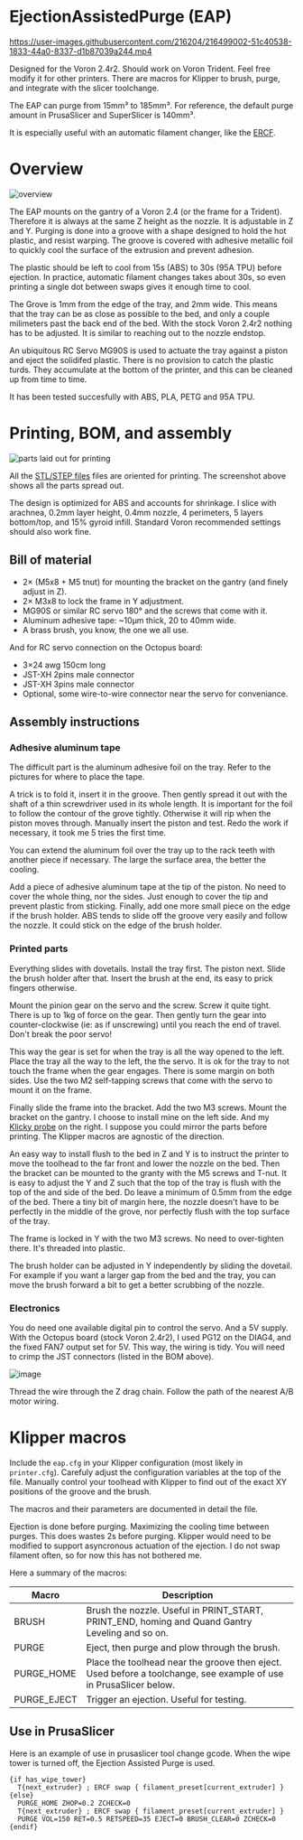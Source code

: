 # EjectionAssistedPurge (EAP)

https://user-images.githubusercontent.com/216204/216499002-51c40538-1833-44a0-8337-d1b87039a244.mp4

Designed for the Voron 2.4r2. Should work on Voron Trident. Feel free modify it for other printers.
There are macros for Klipper to brush, purge, and integrate with the slicer toolchange.

The EAP can purge from 15mm³ to 185mm³. For reference, the default purge amount in PrusaSlicer and SuperSlicer is 140mm³.

It is especially useful with an automatic filament changer, like the [ERCF](https://github.com/EtteGit/EnragedRabbitProject).

# Overview

![overview](https://user-images.githubusercontent.com/216204/216500293-50a4b5c6-05cc-490f-85e6-ee62348e143c.png)

The EAP mounts on the gantry of a Voron 2.4 (or the frame for a Trident). Therefore it is always at the same Z height as the nozzle.
It is adjustable in Z and Y. Purging is done into a groove with a shape designed to hold the hot plastic, and resist warping.
The groove is covered with adhesive metallic foil to quickly cool the surface of the extrusion and prevent adhesion.

The plastic should be left to cool from 15s (ABS) to 30s (95A TPU) before ejection.
In practice, automatic filament changes takes about 30s, so even printing a single dot between swaps gives it enough time to cool.

The Grove is 1mm from the edge of the tray, and 2mm wide. This means that the tray can be as close as possible to the bed,
and only a couple milimeters past the back end of the bed. With the stock Voron 2.4r2 nothing has to be adjusted.
It is similar to reaching out to the nozzle endstop.

An ubiquitous RC Servo MG90S is used to actuate the tray against a piston and eject the solidifed plastic. There is no provision
to catch the plastic turds. They accumulate at the bottom of the printer, and this can be cleaned up from time to time.

It has been tested succesfully with ABS, PLA, PETG and 95A TPU.

# Printing, BOM, and assembly

![parts laid out for printing](https://user-images.githubusercontent.com/216204/216505215-47df2860-ccf5-4373-954d-7405d0f92bae.png)

All the [STL/STEP files](/stl) files are oriented for printing. The screenshot above shows all the parts spread out.

The design is optimized for ABS and accounts for shrinkage. I slice with arachnea, 0.2mm layer height, 0.4mm nozzle, 4 perimeters, 5 layers bottom/top, and 15% gyroid infill. Standard Voron recommended settings should also work fine.

## Bill of material

 - 2× (M5x8 + M5 tnut) for mounting the bracket on the gantry (and finely adjust in Z).
 - 2× M3x8 to lock the frame in  Y adjustment.
 - MG90S or similar RC servo 180° and the screws that come with it.
 - Aluminum adhesive tape: ~10µm thick, 20 to 40mm wide.
 - A brass brush, you know, the one we all use.
 
And for RC servo connection on the Octopus board:
 - 3×24 awg 150cm long
 - JST-XH 2pins male connector
 - JST-XH 3pins male connector
 - Optional, some wire-to-wire connector near the servo for conveniance.

## Assembly instructions

### Adhesive aluminum tape

The difficult part is the aluminum adhesive foil on the tray. Refer to the pictures for where to place the tape.

A trick is to fold it, insert it in the groove. Then gently spread it out with the shaft
of a thin screwdriver used in its whole length.
It is important for the foil to follow the contour of the grove tightly. Otherwise it will rip when the piston moves through.
Manually insert the piston and test. Redo the work if necessary, it took me 5 tries the first time.

You can extend the aluminum foil over the tray up to the rack teeth with another piece if necessary.
The large the surface area, the better the cooling.

Add a piece of adhesive aluminum tape at the tip of the piston. No need to cover the whole thing, nor the sides.
Just enough to cover the tip and prevent plastic from sticking. Finally, add one more small piece on the edge if the brush holder.
ABS tends to slide off the groove very easily and follow the nozzle. It could stick on the edge of the brush holder.

### Printed parts

Everything slides with dovetails. Install the tray first. The piston next. Slide the brush holder after that.
Insert the brush at the end, its easy to prick fingers otherwise.

Mount the pinion gear on the servo and the screw. Screw it quite tight. There is up to 1kg of force on the gear.
Then gently turn the gear into counter-clockwise (ie: as if unscrewing) until you reach the end of travel. Don't break the poor servo!

This way the gear is set for when the tray is all the way opened to the left. Place the tray all the way to the left,
the the servo. It is ok for the tray to not touch the frame when the gear engages. There is some margin on both sides.
Use the two M2 self-tapping screws that come with the servo to mount it on the frame.

Finally slide the frame into the bracket. Add the two M3 screws. Mount the bracket on the gantry. I choose to install
mine on the left side. And my [Klicky probe](https://github.com/jlas1/Klicky-Probe) on the right. I suppose you could
mirror the parts before printing. The Klipper macros are agnostic of the direction.

An easy way to install flush to the bed in Z and Y is to instruct the printer to move the toolhead to the far front and lower the nozzle on the bed.
Then the bracket can be mounted to the granty with the M5 screws and T-nut.
It is easy to adjust the Y and Z such that the top of the tray is flush with the top of the and side of the bed.
Do leave a minimum of 0.5mm from the edge of the bed. There a tiny bit of margin here, the nozzle doesn't have to be perfectly in the middle of the
grove, nor perfectly flush with the top surface of the tray.

The frame is locked in Y with the two M3 screws. No need to over-tighten there. It's threaded into plastic. 

The brush holder can be adjusted in Y independently by sliding the dovetail. For example if you want a larger gap from the bed and the tray,
you can move the brush forward a bit to get a better scrubbing of the nozzle.

### Electronics

You do need one available digital pin to control the servo. And a 5V supply.
With the Octopus board (stock Voron 2.4r2), I used PG12 on the DIAG4, and the fixed FAN7 output set for 5V.
This way, the wiring is tidy. You will need to crimp the JST connectors (listed in the BOM above).

![image](https://user-images.githubusercontent.com/216204/216509658-e682dfb8-dd4b-4776-937e-4d1976d43553.png)

Thread the wire through the Z drag chain. Follow the path of the nearest A/B motor wiring.

# Klipper macros

Include the `eap.cfg` in your Klipper configuration (most likely in `printer.cfg`).
Carefuly adjust the configuration variables at the top of the file.
Manually control your toolhead with Klipper to find out of the exact XY positions of the groove and the brush.

The macros and their parameters are documented in detail the file.

Ejection is done before purging. Maximizing the cooling time between purges.
This does wastes 2s before purging.
Klipper would need to be modified to support asyncronous actuation of the ejection.
I do not swap filament often, so for now this has not bothered me.

Here a summary of the macros:

|Macro|Description|
|-|-|
|BRUSH|Brush the nozzle. Useful in PRINT_START, PRINT_END, homing and Quand Gantry Leveling and so on.|
|PURGE|Eject, then purge and plow through the brush.|
|PURGE_HOME|Place the toolhead near the groove then eject. Used before a toolchange, see example of use in PrusaSlicer below.|
|PURGE_EJECT|Trigger an ejection. Useful for testing.|

## Use in PrusaSlicer

Here is an example of use in prusaslicer tool change gcode. When the wipe tower is turned off,
the Ejection Assisted Purge is used.

```
{if has_wipe_tower}
  T{next_extruder} ; ERCF swap { filament_preset[current_extruder] }
{else}
  PURGE_HOME ZHOP=0.2 ZCHECK=0
  T{next_extruder} ; ERCF swap { filament_preset[current_extruder] }
  PURGE VOL=150 RET=0.5 RETSPEED=35 EJECT=0 BRUSH_CLEAR=0 ZCHECK=0
{endif}
```
